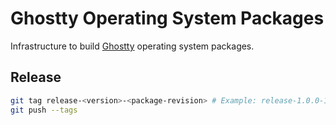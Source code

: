 Ghostty Operating System Packages
=================================

Infrastructure to build [Ghostty](https://ghostty.org/) operating system packages.

## Release

```sh
git tag release-<version>-<package-revision> # Example: release-1.0.0-1
git push --tags
```
